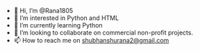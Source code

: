 - 👋 Hi, I’m @Rana1805
- 👀 I’m interested in Python and HTML
- 🌱 I’m currently learning Python
- 💞️ I’m looking to collaborate on commercial non-profit projects.
- 📫 How to reach me on shubhanshurana2@gmail.com

<!---
Rana1805/Rana1805 is a ✨ special ✨ repository because its `README.md` (this file) appears on your GitHub profile.
You can click the Preview link to take a look at your changes.
--->
